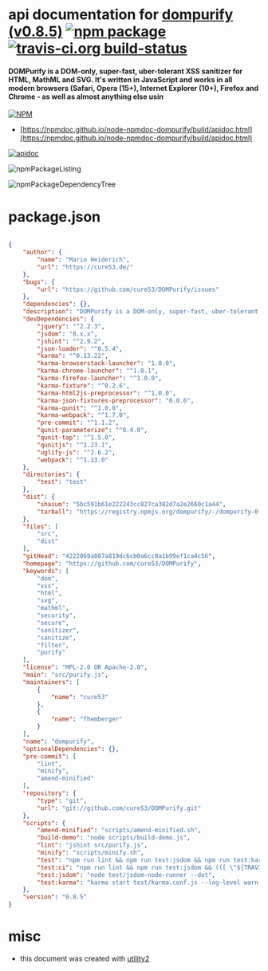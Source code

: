 # api documentation for  [dompurify (v0.8.5)](https://github.com/cure53/DOMPurify)  [![npm package](https://img.shields.io/npm/v/npmdoc-dompurify.svg?style=flat-square)](https://www.npmjs.org/package/npmdoc-dompurify) [![travis-ci.org build-status](https://api.travis-ci.org/npmdoc/node-npmdoc-dompurify.svg)](https://travis-ci.org/npmdoc/node-npmdoc-dompurify)
#### DOMPurify is a DOM-only, super-fast, uber-tolerant XSS sanitizer for HTML, MathML and SVG. It's written in JavaScript and works in all modern browsers (Safari, Opera (15+), Internet Explorer (10+), Firefox and Chrome - as well as almost anything else usin

[![NPM](https://nodei.co/npm/dompurify.png?downloads=true&downloadRank=true&stars=true)](https://www.npmjs.com/package/dompurify)

- [https://npmdoc.github.io/node-npmdoc-dompurify/build/apidoc.html](https://npmdoc.github.io/node-npmdoc-dompurify/build/apidoc.html)

[![apidoc](https://npmdoc.github.io/node-npmdoc-dompurify/build/screenCapture.buildCi.browser.%252Ftmp%252Fbuild%252Fapidoc.html.png)](https://npmdoc.github.io/node-npmdoc-dompurify/build/apidoc.html)

![npmPackageListing](https://npmdoc.github.io/node-npmdoc-dompurify/build/screenCapture.npmPackageListing.svg)

![npmPackageDependencyTree](https://npmdoc.github.io/node-npmdoc-dompurify/build/screenCapture.npmPackageDependencyTree.svg)



# package.json

```json

{
    "author": {
        "name": "Mario Heiderich",
        "url": "https://cure53.de/"
    },
    "bugs": {
        "url": "https://github.com/cure53/DOMPurify/issues"
    },
    "dependencies": {},
    "description": "DOMPurify is a DOM-only, super-fast, uber-tolerant XSS sanitizer for HTML, MathML and SVG. It's written in JavaScript and works in all modern browsers (Safari, Opera (15+), Internet Explorer (10+), Firefox and Chrome - as well as almost anything else usin",
    "devDependencies": {
        "jquery": "^2.2.3",
        "jsdom": "8.x.x",
        "jshint": "^2.9.2",
        "json-loader": "^0.5.4",
        "karma": "^0.13.22",
        "karma-browserstack-launcher": "1.0.0",
        "karma-chrome-launcher": "^1.0.1",
        "karma-firefox-launcher": "^1.0.0",
        "karma-fixture": "^0.2.6",
        "karma-html2js-preprocessor": "^1.0.0",
        "karma-json-fixtures-preprocessor": "0.0.6",
        "karma-qunit": "^1.0.0",
        "karma-webpack": "^1.7.0",
        "pre-commit": "^1.1.2",
        "qunit-parameterize": "^0.4.0",
        "qunit-tap": "^1.5.0",
        "qunitjs": "^1.23.1",
        "uglify-js": "^2.6.2",
        "webpack": "^1.13.0"
    },
    "directories": {
        "test": "test"
    },
    "dist": {
        "shasum": "5bc591b61e222243cc827ca382d7a2e2660c1a44",
        "tarball": "https://registry.npmjs.org/dompurify/-/dompurify-0.8.5.tgz"
    },
    "files": [
        "src",
        "dist"
    ],
    "gitHead": "4222069a807a819dc6cb0a6cc0a1b99ef1ca4c56",
    "homepage": "https://github.com/cure53/DOMPurify",
    "keywords": [
        "dom",
        "xss",
        "html",
        "svg",
        "mathml",
        "security",
        "secure",
        "sanitizer",
        "sanitize",
        "filter",
        "purify"
    ],
    "license": "MPL-2.0 OR Apache-2.0",
    "main": "src/purify.js",
    "maintainers": [
        {
            "name": "cure53"
        },
        {
            "name": "fhemberger"
        }
    ],
    "name": "dompurify",
    "optionalDependencies": {},
    "pre-commit": [
        "lint",
        "minify",
        "amend-minified"
    ],
    "repository": {
        "type": "git",
        "url": "git://github.com/cure53/DOMPurify.git"
    },
    "scripts": {
        "amend-minified": "scripts/amend-minified.sh",
        "build-demo": "node scripts/build-demo.js",
        "lint": "jshint src/purify.js",
        "minify": "scripts/minify.sh",
        "test": "npm run lint && npm run test:jsdom && npm run test:karma -- --browsers Firefox,Chrome",
        "test:ci": "npm run lint && npm run test:jsdom && (([ \"${TRAVIS_PULL_REQUEST}\" != \"false\" ] || [ \"${TEST_BROWSERSTACK}\" != \"true\" ]) || karma start test/karma.conf.js --log-level error --reporters dots --single-run)",
        "test:jsdom": "node test/jsdom-node-runner --dot",
        "test:karma": "karma start test/karma.conf.js --log-level warn --single-run"
    },
    "version": "0.8.5"
}
```



# misc
- this document was created with [utility2](https://github.com/kaizhu256/node-utility2)

